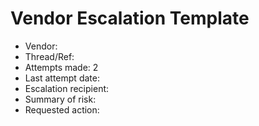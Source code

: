 # Vendor Escalation Template

- Vendor:
- Thread/Ref:
- Attempts made: 2
- Last attempt date:
- Escalation recipient:
- Summary of risk:
- Requested action:
